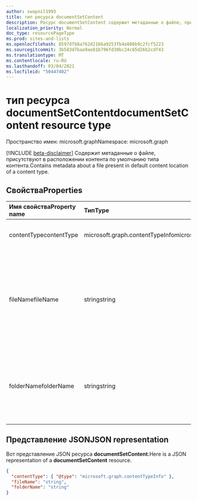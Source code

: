 ```yaml
---
author: swapnil1993
title: тип ресурса documentSetContent
description: Ресурс documentSetContent содержит метаданные о файле, присутствуют в расположении контента по умолчанию.
localization_priority: Normal
doc_type: resourcePageType
ms.prod: sites-and-lists
ms.openlocfilehash: 8597dfb8a762d2166a9253fb4e806b9c2fcf5223
ms.sourcegitcommit: 3b583d7baa9ae81b796fd30bc24c65d26b2cdf43
ms.translationtype: MT
ms.contentlocale: ru-RU
ms.lasthandoff: 03/04/2021
ms.locfileid: "50447402"
---
```

# <a name="documentsetcontent-resource-type"></a><span data-ttu-id="008a5-103">тип ресурса documentSetContent</span><span class="sxs-lookup"><span data-stu-id="008a5-103">documentSetContent resource type</span></span>

<span data-ttu-id="008a5-104">Пространство имен: microsoft.graph</span><span class="sxs-lookup"><span data-stu-id="008a5-104">Namespace: microsoft.graph</span></span>

[!INCLUDE [beta-disclaimer](../../includes/beta-disclaimer.md)]
<span data-ttu-id="008a5-105">Содержит метаданные о файле, присутствуют в расположении контента по умолчанию типа контента.</span><span class="sxs-lookup"><span data-stu-id="008a5-105">Contains metadata about a file present in default content location of a content type.</span></span>

## <a name="properties"></a><span data-ttu-id="008a5-106">Свойства</span><span class="sxs-lookup"><span data-stu-id="008a5-106">Properties</span></span>

| <span data-ttu-id="008a5-107">Имя свойства</span><span class="sxs-lookup"><span data-stu-id="008a5-107">Property name</span></span>  | <span data-ttu-id="008a5-108">Тип</span><span class="sxs-lookup"><span data-stu-id="008a5-108">Type</span></span>    | <span data-ttu-id="008a5-109">Описание</span><span class="sxs-lookup"><span data-stu-id="008a5-109">Description</span></span>
|:---------------|:--------|:--------------------------------------------------
| <span data-ttu-id="008a5-110">contentType</span><span class="sxs-lookup"><span data-stu-id="008a5-110">contentType</span></span>    | <span data-ttu-id="008a5-111">microsoft.graph.contentTypeInfo</span><span class="sxs-lookup"><span data-stu-id="008a5-111">microsoft.graph.contentTypeInfo</span></span> | <span data-ttu-id="008a5-112">Сведения о типе контента файла.</span><span class="sxs-lookup"><span data-stu-id="008a5-112">Content type information of the file.</span></span> 
| <span data-ttu-id="008a5-113">fileName</span><span class="sxs-lookup"><span data-stu-id="008a5-113">fileName</span></span>      | <span data-ttu-id="008a5-114">string</span><span class="sxs-lookup"><span data-stu-id="008a5-114">string</span></span>  | <span data-ttu-id="008a5-115">Имя файла в папке ресурсов, которое должно быть добавлено в качестве контента по умолчанию или шаблона в наборе документов</span><span class="sxs-lookup"><span data-stu-id="008a5-115">Name of the file in resource folder that should be added as a default content or a template in the document set</span></span>  
| <span data-ttu-id="008a5-116">folderName</span><span class="sxs-lookup"><span data-stu-id="008a5-116">folderName</span></span>         | <span data-ttu-id="008a5-117">string</span><span class="sxs-lookup"><span data-stu-id="008a5-117">string</span></span>  | <span data-ttu-id="008a5-118">Имя папки, в которой будет размещен файл при создания нового набора документов в библиотеке.</span><span class="sxs-lookup"><span data-stu-id="008a5-118">Folder name in which the file will be placed when a new document set is created in the library.</span></span>

## <a name="json-representation"></a><span data-ttu-id="008a5-119">Представление JSON</span><span class="sxs-lookup"><span data-stu-id="008a5-119">JSON representation</span></span>

<span data-ttu-id="008a5-120">Вот представление JSON ресурса **documentSetContent.**</span><span class="sxs-lookup"><span data-stu-id="008a5-120">Here is a JSON representation of a **documentSetContent** resource.</span></span>
<!-- { "blockType": "resource", "@odata.type": "microsoft.graph.documentSetContent" } -->

```json
{
  "contentType": { "@type": "microsoft.graph.contentTypeInfo" },
  "fileName": "string",
  "folderName": "string"
}
```